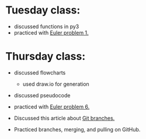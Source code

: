 # Tuesday class:
- discussed functions in py3 
- practiced with [Euler problem 1.](https://projecteuler.net/problem=1)

# Thursday class: 
- discussed flowcharts
    - used draw.io for generation
- discussed pseudocode

- practiced with [Euler problem 6.](https://projecteuler.net/problem=6)

- Discussed this article about [Git branches.](https://nvie.com/posts/a-successful-git-branching-model/)
- Practiced branches, merging, and pulling on GitHub.